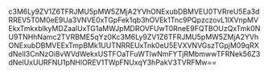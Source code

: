 c3M6Ly9ZV1Z6TFRJMU5pMW5ZMjA2YVhONExubDBMVEU0TVRreU5Ea3dRREV5T0M0eE9Ua3VNVE0xTGpFek1qb3hOVEk1Tnc9PQpzczovL1lXVnpMVEkxTmkxblkyMDZaalUxTG1aMWJpMDROVFUwT0RneE9FQTBOUzQxTmk0NU9TNHhNamc2TVRBME5qYz0Kc3M6Ly9ZV1Z6TFRJMU5pMW5ZMjA2YVhONExubDBMVEExTmpBMk1UUTNRREUxTnk0eU5EVXVNVGszTGpjM09qRXdNell3CnNzOi8vWVdWekxUSTFOaTFuWTIwNmFYTjRMbmwwTFRNek56Z3dNelUxUURFNU1pNHlOREV1TWpFNUxqY3hPakV3TVRFMw==